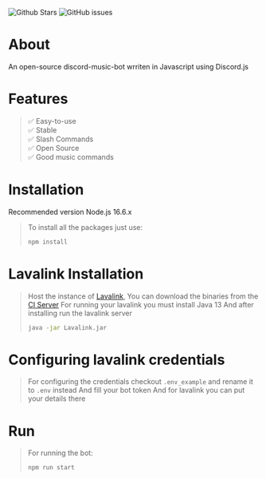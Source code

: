 ![Github Stars](https://img.shields.io/github/stars/hydrox19/discord-music?style=for-the-badge&logo=appveyor)
![GitHub issues](https://img.shields.io/github/issues-raw/hydrox19/discord-music?style=for-the-badge&logo=appveyor)

# About

An open-source discord-music-bot wrriten in Javascript using Discord.js

# Features 

> ✅ Easy-to-use <br>
> ✅ Stable <br>
> ✅ Slash Commands <br>
> ✅ Open Source <br>
> ✅ Good music commands

# Installation
Recommended version Node.js 16.6.x

> To install all the packages just use:
> ```bash
> npm install
> ```

# Lavalink Installation
> Host the instance of [Lavalink](https://github.com/freyacodes/Lavalink/tree/dev), You can download the binaries from the [CI Server](https://ci.fredboat.com/viewType.html?buildTypeId=Lavalink_Build&branch_Lavalink=refs%2Fheads%2Fdev&tab=buildTypeStatusDiv)
> For running your lavalink you must install Java 13
> And after installing run the lavalink server
> ```bash
> java -jar Lavalink.jar
> ```

# Configuring lavalink credentials
> For configuring the credentials checkout `.env_example` and rename it to `.env` instead
> And fill your bot token
> And for lavalink you can put your details there

# Run

> For running the bot:
> ```bash
> npm run start
> ```
